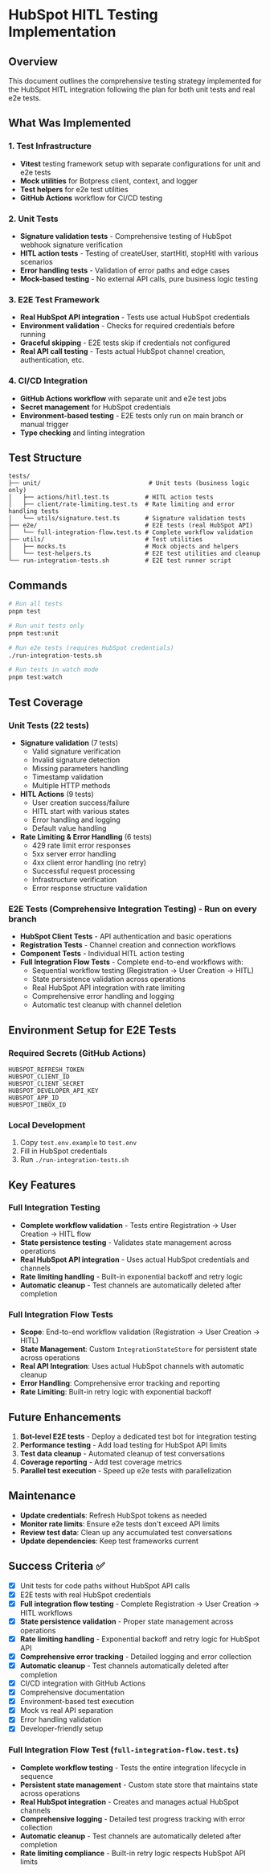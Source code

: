 # HubSpot HITL Testing Implementation

## Overview

This document outlines the comprehensive testing strategy implemented for the HubSpot HITL integration following the plan for both unit tests and real e2e tests.

## What Was Implemented

### 1. Test Infrastructure
- **Vitest** testing framework setup with separate configurations for unit and e2e tests
- **Mock utilities** for Botpress client, context, and logger
- **Test helpers** for e2e test utilities
- **GitHub Actions** workflow for CI/CD testing

### 2. Unit Tests
- **Signature validation tests** - Comprehensive testing of HubSpot webhook signature verification
- **HITL action tests** - Testing of createUser, startHitl, stopHitl with various scenarios
- **Error handling tests** - Validation of error paths and edge cases
- **Mock-based testing** - No external API calls, pure business logic testing

### 3. E2E Test Framework  
- **Real HubSpot API integration** - Tests use actual HubSpot credentials
- **Environment validation** - Checks for required credentials before running
- **Graceful skipping** - E2E tests skip if credentials not configured
- **Real API call testing** - Tests actual HubSpot channel creation, authentication, etc.

### 4. CI/CD Integration
- **GitHub Actions workflow** with separate unit and e2e test jobs
- **Secret management** for HubSpot credentials
- **Environment-based testing** - E2E tests only run on main branch or manual trigger
- **Type checking** and linting integration

## Test Structure

```
tests/
├── unit/                              # Unit tests (business logic only)
│   ├── actions/hitl.test.ts          # HITL action tests
│   ├── client/rate-limiting.test.ts  # Rate limiting and error handling tests
│   └── utils/signature.test.ts       # Signature validation tests
├── e2e/                              # E2E tests (real HubSpot API)
│   └── full-integration-flow.test.ts # Complete workflow validation
├── utils/                            # Test utilities
│   ├── mocks.ts                      # Mock objects and helpers
│   └── test-helpers.ts               # E2E test utilities and cleanup
└── run-integration-tests.sh          # E2E test runner script
```

## Commands

```bash
# Run all tests
pnpm test

# Run unit tests only
pnpm test:unit

# Run e2e tests (requires HubSpot credentials)
./run-integration-tests.sh

# Run tests in watch mode
pnpm test:watch
```

## Test Coverage

### Unit Tests (22 tests)
- **Signature validation** (7 tests)
  - Valid signature verification
  - Invalid signature detection
  - Missing parameters handling
  - Timestamp validation
  - Multiple HTTP methods
- **HITL Actions** (9 tests)
  - User creation success/failure
  - HITL start with various states
  - Error handling and logging
  - Default value handling
- **Rate Limiting & Error Handling** (6 tests)
  - 429 rate limit error responses
  - 5xx server error handling
  - 4xx client error handling (no retry)
  - Successful request processing
  - Infrastructure verification
  - Error response structure validation

### E2E Tests (Comprehensive Integration Testing) - Run on every branch
- **HubSpot Client Tests** - API authentication and basic operations
- **Registration Tests** - Channel creation and connection workflows
- **Component Tests** - Individual HITL action testing
- **Full Integration Flow Tests** - Complete end-to-end workflows with:
  - Sequential workflow testing (Registration → User Creation → HITL)
  - State persistence validation across operations
  - Real HubSpot API integration with rate limiting
  - Comprehensive error handling and logging
  - Automatic test cleanup with channel deletion

## Environment Setup for E2E Tests

### Required Secrets (GitHub Actions)
```
HUBSPOT_REFRESH_TOKEN
HUBSPOT_CLIENT_ID  
HUBSPOT_CLIENT_SECRET
HUBSPOT_DEVELOPER_API_KEY
HUBSPOT_APP_ID
HUBSPOT_INBOX_ID
```

### Local Development
1. Copy `test.env.example` to `test.env`
2. Fill in HubSpot credentials
3. Run `./run-integration-tests.sh`

## Key Features

### Full Integration Testing
- **Complete workflow validation** - Tests entire Registration → User Creation → HITL flow
- **State persistence testing** - Validates state management across operations
- **Real HubSpot API integration** - Uses actual HubSpot credentials and channels
- **Rate limiting handling** - Built-in exponential backoff and retry logic
- **Automatic cleanup** - Test channels are automatically deleted after completion

### Full Integration Flow Tests
- **Scope**: End-to-end workflow validation (Registration → User Creation → HITL)
- **State Management**: Custom `IntegrationStateStore` for persistent state across operations
- **Real API Integration**: Uses actual HubSpot channels with automatic cleanup
- **Error Handling**: Comprehensive error tracking and reporting
- **Rate Limiting**: Built-in retry logic with exponential backoff

## Future Enhancements

1. **Bot-level E2E tests** - Deploy a dedicated test bot for integration testing
2. **Performance testing** - Add load testing for HubSpot API limits
3. **Test data cleanup** - Automated cleanup of test conversations
4. **Coverage reporting** - Add test coverage metrics
5. **Parallel test execution** - Speed up e2e tests with parallelization

## Maintenance

- **Update credentials**: Refresh HubSpot tokens as needed
- **Monitor rate limits**: Ensure e2e tests don't exceed API limits  
- **Review test data**: Clean up any accumulated test conversations
- **Update dependencies**: Keep test frameworks current

## Success Criteria ✅

- [x] Unit tests for code paths without HubSpot API calls
- [x] E2E tests with real HubSpot credentials  
- [x] **Full integration flow testing** - Complete Registration → User Creation → HITL workflows
- [x] **State persistence validation** - Proper state management across operations
- [x] **Rate limiting handling** - Exponential backoff and retry logic for HubSpot API
- [x] **Comprehensive error tracking** - Detailed logging and error collection
- [x] **Automatic cleanup** - Test channels automatically deleted after completion
- [x] CI/CD integration with GitHub Actions
- [x] Comprehensive documentation
- [x] Environment-based test execution
- [x] Mock vs real API separation
- [x] Error handling validation
- [x] Developer-friendly setup

### Full Integration Flow Test (`full-integration-flow.test.ts`)
- **Complete workflow testing** - Tests the entire integration lifecycle in sequence
- **Persistent state management** - Custom state store that maintains state across operations
- **Real HubSpot integration** - Creates and manages actual HubSpot channels
- **Comprehensive logging** - Detailed test progress tracking with error collection
- **Automatic cleanup** - Test channels are automatically deleted after completion
- **Rate limiting compliance** - Built-in retry logic respects HubSpot API limits
